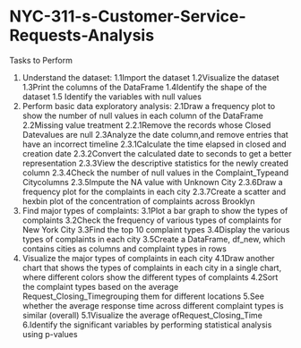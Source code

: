 # NYC-311-s-Customer-Service-Requests-Analysis
Tasks to Perform
1. Understand the dataset:
1.1Import the dataset
1.2Visualize the dataset
1.3Print the columns of the DataFrame
1.4Identify the shape of the dataset
1.5 Identify the variables with null values
2. Perform basic data exploratory analysis:
2.1Draw a frequency plot to show the number of null values in each column of the DataFrame
2.2Missing value treatment
2.2.1Remove the records whose Closed Datevalues are null
2.3Analyze the date column,and remove entries that have an incorrect timeline
2.3.1Calculate the time elapsed in closed and creation date
2.3.2Convert the calculated date to seconds to get a better representation
2.3.3View the descriptive statistics for the newly created column
2.3.4Check the number of null values in the Complaint_Typeand Citycolumns
2.3.5Impute the NA value with Unknown City
2.3.6Draw a frequency plot for the complaints in each city
2.3.7Create a scatter and hexbin plot of the concentration of complaints across Brooklyn
3. Find major types of complaints:
3.1Plot a bar graph to show the types of complaints
3.2Check the frequency of various types of complaints for New York City
3.3Find the top 10 complaint types
3.4Display the various types of complaints in each city
3.5Create a DataFrame, df_new, which contains cities as columns and complaint types in rows
4. Visualize the major types of complaints in each city
4.1Draw another chart that shows the types of complaints in each city in a single chart, where different colors show the different types of complaints
4.2Sort the complaint types based on the average Request_Closing_Timegrouping them for different locations
5.See whether the average response time across different complaint types is similar (overall)
5.1Visualize the average ofRequest_Closing_Time
6.Identify the significant variables by performing statistical analysis using p-values
